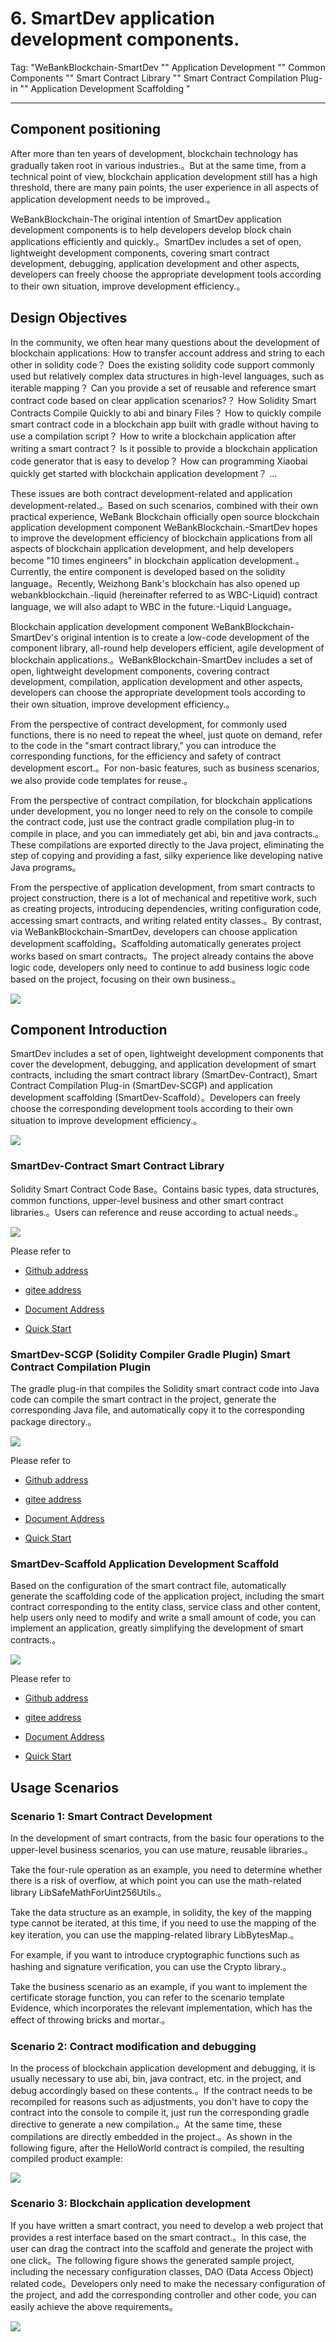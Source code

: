 # 6. SmartDev application development components.

Tag: "WeBankBlockchain-SmartDev "" Application Development "" Common Components "" Smart Contract Library "" Smart Contract Compilation Plug-in "" Application Development Scaffolding "

----

## Component positioning

After more than ten years of development, blockchain technology has gradually taken root in various industries.。But at the same time, from a technical point of view, blockchain application development still has a high threshold, there are many pain points, the user experience in all aspects of application development needs to be improved.。

WeBankBlockchain-The original intention of SmartDev application development components is to help developers develop block chain applications efficiently and quickly.。SmartDev includes a set of open, lightweight development components, covering smart contract development, debugging, application development and other aspects, developers can freely choose the appropriate development tools according to their own situation, improve development efficiency.。

## Design Objectives

In the community, we often hear many questions about the development of blockchain applications:
How to transfer account address and string to each other in solidity code？
Does the existing solidity code support commonly used but relatively complex data structures in high-level languages, such as iterable mapping？
Can you provide a set of reusable and reference smart contract code based on clear application scenarios?？
How Solidity Smart Contracts Compile Quickly to abi and binary Files？
How to quickly compile smart contract code in a blockchain app built with gradle without having to use a compilation script？
How to write a blockchain application after writing a smart contract？
Is it possible to provide a blockchain application code generator that is easy to develop？
How can programming Xiaobai quickly get started with blockchain application development？
...

These issues are both contract development-related and application development-related.。Based on such scenarios, combined with their own practical experience, WeBank Blockchain officially open source blockchain application development component WeBankBlockchain.-SmartDev hopes to improve the development efficiency of blockchain applications from all aspects of blockchain application development, and help developers become "10 times engineers" in blockchain application development.。Currently, the entire component is developed based on the solidity language。Recently, Weizhong Bank's blockchain has also opened up webankblockchain.-liquid (hereinafter referred to as WBC-Liquid) contract language, we will also adapt to WBC in the future.-Liquid Language。

Blockchain application development component WeBankBlockchain-SmartDev's original intention is to create a low-code development of the component library, all-round help developers efficient, agile development of blockchain applications.。WeBankBlockchain-SmartDev includes a set of open, lightweight development components, covering contract development, compilation, application development and other aspects, developers can choose the appropriate development tools according to their own situation, improve development efficiency.。

From the perspective of contract development, for commonly used functions, there is no need to repeat the wheel, just quote on demand, refer to the code in the "smart contract library," you can introduce the corresponding functions, for the efficiency and safety of contract development escort.。For non-basic features, such as business scenarios, we also provide code templates for reuse.。

From the perspective of contract compilation, for blockchain applications under development, you no longer need to rely on the console to compile the contract code, just use the contract gradle compilation plug-in to compile in place, and you can immediately get abi, bin and java contracts.。These compilations are exported directly to the Java project, eliminating the step of copying and providing a fast, silky experience like developing native Java programs。

From the perspective of application development, from smart contracts to project construction, there is a lot of mechanical and repetitive work, such as creating projects, introducing dependencies, writing configuration code, accessing smart contracts, and writing related entity classes.。By contrast, via WeBankBlockchain-SmartDev, developers can choose application development scaffolding。Scaffolding automatically generates project works based on smart contracts。The project already contains the above logic code, developers only need to continue to add business logic code based on the project, focusing on their own business.。

![](../../../../2.x/images/governance/SmartDev/compare.png)

## Component Introduction
SmartDev includes a set of open, lightweight development components that cover the development, debugging, and application development of smart contracts, including the smart contract library (SmartDev-Contract), Smart Contract Compilation Plug-in (SmartDev-SCGP) and application development scaffolding (SmartDev-Scaffold）。Developers can freely choose the corresponding development tools according to their own situation to improve development efficiency.。

![](../../../../2.x/images/governance/SmartDev/smartdev_overview.png)

### SmartDev-Contract Smart Contract Library
Solidity Smart Contract Code Base。Contains basic types, data structures, common functions, upper-level business and other smart contract libraries.。Users can reference and reuse according to actual needs.。

![](../../../../2.x/images/governance/SmartDev/contract_lib.png)

Please refer to

- [Github address](https://github.com/WeBankBlockchain/SmartDev-Contract)

- [gitee address](https://gitee.com/WeBankBlockchain/SmartDev-Contract)

- [Document Address](https://smartdev-doc.readthedocs.io/zh_CN/latest/docs/WeBankBlockchain-SmartDev-Contract/index.html)
  
- [Quick Start](https://smartdev-doc.readthedocs.io/zh_CN/latest/docs/WeBankBlockchain-SmartDev-Contract/quick_start.html)


### SmartDev-SCGP (Solidity Compiler Gradle Plugin) Smart Contract Compilation Plugin
The gradle plug-in that compiles the Solidity smart contract code into Java code can compile the smart contract in the project, generate the corresponding Java file, and automatically copy it to the corresponding package directory.。 

![](../../../../2.x/images/governance/SmartDev/compile_plugin.png)

Please refer to

- [Github address](https://github.com/WeBankBlockchain/SmartDev-SCGP)

- [gitee address](https://gitee.com/WeBankBlockchain/SmartDev-SCGP)

- [Document Address](https://smartdev-doc.readthedocs.io/zh_CN/latest/docs/WeBankBlockchain-SmartDev-SCGP/index.html)
  
- [Quick Start](https://smartdev-doc.readthedocs.io/zh_CN/latest/docs/WeBankBlockchain-SmartDev-SCGP/quick_start.html)

### SmartDev-Scaffold Application Development Scaffold
Based on the configuration of the smart contract file, automatically generate the scaffolding code of the application project, including the smart contract corresponding to the entity class, service class and other content, help users only need to modify and write a small amount of code, you can implement an application, greatly simplifying the development of smart contracts.。 

![](../../../../2.x/images/governance/SmartDev/scaffold.png)

Please refer to

- [Github address](https://github.com/WeBankBlockchain/SmartDev-Scaffold)

- [gitee address](https://gitee.com/WeBankBlockchain/SmartDev-Scaffold)

- [Document Address](https://smartdev-doc.readthedocs.io/zh_CN/latest/docs/WeBankBlockchain-SmartDev-Scaffold/index.html)

- [Quick Start](https://smartdev-doc.readthedocs.io/zh_CN/latest/docs/WeBankBlockchain-SmartDev-Scaffold/quick_start.html)


## Usage Scenarios

### Scenario 1: Smart Contract Development

In the development of smart contracts, from the basic four operations to the upper-level business scenarios, you can use mature, reusable libraries.。

Take the four-rule operation as an example, you need to determine whether there is a risk of overflow, at which point you can use the math-related library LibSafeMathForUint256Utils.。

Take the data structure as an example, in solidity, the key of the mapping type cannot be iterated, at this time, if you need to use the mapping of the key iteration, you can use the mapping-related library LibBytesMap.。

For example, if you want to introduce cryptographic functions such as hashing and signature verification, you can use the Crypto library.。

Take the business scenario as an example, if you want to implement the certificate storage function, you can refer to the scenario template Evidence, which incorporates the relevant implementation, which has the effect of throwing bricks and mortar.。

### Scenario 2: Contract modification and debugging

In the process of blockchain application development and debugging, it is usually necessary to use abi, bin, java contract, etc. in the project, and debug accordingly based on these contents.。If the contract needs to be recompiled for reasons such as adjustments, you don't have to copy the contract into the console to compile it, just run the corresponding gradle directive to generate a new compilation.。At the same time, these compilations are directly embedded in the project.。As shown in the following figure, after the HelloWorld contract is compiled, the resulting compiled product example:

![](../../../../2.x/images/governance/SmartDev/example.png)

### Scenario 3: Blockchain application development

If you have written a smart contract, you need to develop a web project that provides a rest interface based on the smart contract.。In this case, the user can drag the contract into the scaffold and generate the project with one click。The following figure shows the generated sample project, including the necessary configuration classes, DAO (Data Access Object) related code。Developers only need to make the necessary configuration of the project, and add the corresponding controller and other code, you can easily achieve the above requirements。

![](../../../../2.x/images/governance/SmartDev/dir.png)
